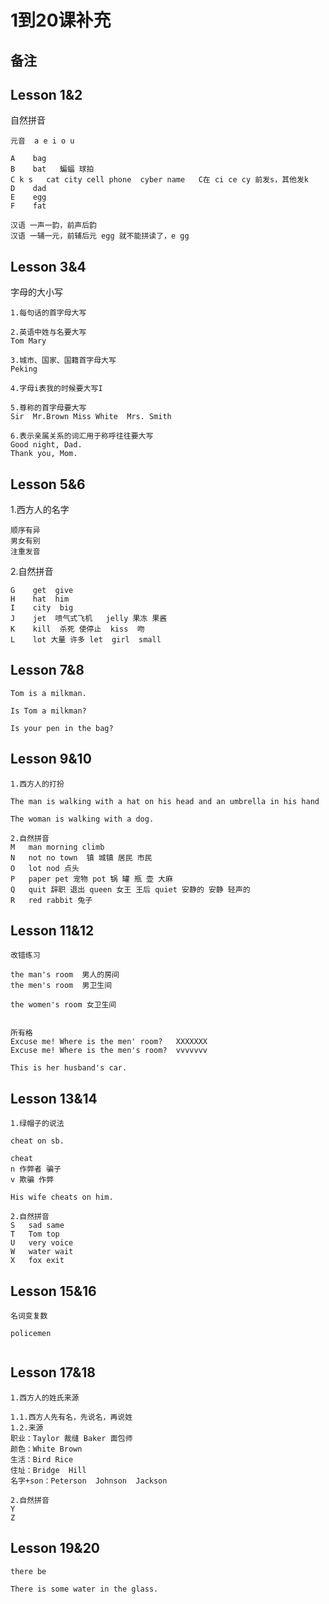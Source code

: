 # 1到20课补充







## 备注



## Lesson 1&2

自然拼音

```
元音  a e i o u

A    bag
B    bat   蝙蝠 球拍
C k s   cat city cell phone  cyber name   C在 ci ce cy 前发s，其他发k
D    dad
E    egg
F    fat

汉语 一声一韵，前声后韵
汉语 一辅一元，前辅后元 egg 就不能拼读了，e gg
```

## Lesson 3&4

字母的大小写

```
1.每句话的首字母大写

2.英语中姓与名要大写
Tom Mary 

3.城市、国家、国籍首字母大写
Peking

4.字母i表我的时候要大写I

5.尊称的首字母要大写
Sir  Mr.Brown Miss White  Mrs. Smith

6.表示亲属关系的词汇用于称呼往往要大写
Good night, Dad.
Thank you, Mom.

```

## Lesson 5&6

1.西方人的名字

```
顺序有异
男女有别
注重发音
```

2.自然拼音

```
G    get  give
H    hat  him
I    city  big
J    jet  喷气式飞机   jelly 果冻 果酱
K    kill  杀死 使停止  kiss  吻
L    lot 大量 许多 let  girl  small
```

## Lesson 7&8

```
Tom is a milkman.

Is Tom a milkman?

Is your pen in the bag?
```

## Lesson 9&10

```
1.西方人的打扮

The man is walking with a hat on his head and an umbrella in his hand

The woman is walking with a dog.

2.自然拼音
M 	man	morning	climb
N   not no town  镇 城镇 居民 市民
O   lot nod 点头
P   paper pet 宠物 pot 锅 罐 瓶 壶 大麻
Q   quit 辞职 退出 queen 女王 王后 quiet 安静的 安静 轻声的
R   red rabbit 兔子
```

## Lesson 11&12

```
改错练习

the man's room  男人的房间
the men's room  男卫生间

the women's room 女卫生间


所有格
Excuse me! Where is the men' room?   XXXXXXX
Excuse me! Where is the men's room?  vvvvvvv

This is her husband's car.
```

## Lesson 13&14

```
1.绿帽子的说法

cheat on sb.

cheat
n 作弊者 骗子
v 欺骗 作弊 

His wife cheats on him.

2.自然拼音
S   sad same
T   Tom top
U   very voice
W   water wait
X   fox exit
```

## Lesson 15&16

```
名词变复数

policemen


```

## Lesson 17&18

```
1.西方人的姓氏来源

1.1.西方人先有名，先说名，再说姓
1.2.来源
职业：Taylor 裁缝 Baker 面包师
颜色：White Brown
生活：Bird Rice
住址：Bridge  Hill
名字+son：Peterson  Johnson  Jackson

2.自然拼音
Y
Z

```

## Lesson 19&20

```
there be

There is some water in the glass. 
```

